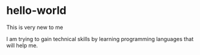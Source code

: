 # hello-world

This is very new to me

I am trying to gain technical skills by learning programming languages that will help me.
